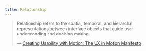 ```yaml
---
title: Relationship
---
```


> Relationship refers to the spatial, temporal, and hierarchal representations between interface objects that guide user understanding and decision making.
>
> — [Creating Usability with Motion: The UX in Motion Manifesto](https://medium.com/ux-in-motion/creating-usability-with-motion-the-ux-in-motion-manifesto-a87a4584ddc)
